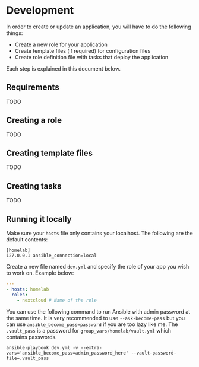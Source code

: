 # Development

In order to create or update an application, you will have to do the following things:

* Create a new role for your application
* Create template files (if required) for configuration files
* Create role definition file with tasks that deploy the application

Each step is explained in this document below.

## Requirements

TODO

## Creating a role

TODO

## Creating template files

TODO

## Creating tasks

TODO

## Running it locally

Make sure your `hosts` file only contains your localhost. The following are the default contents:

```
[homelab]
127.0.0.1 ansible_connection=local
```

Create a new file named `dev.yml` and specify the role of your app you wish to work on. Example below:

```yml
---
- hosts: homelab
  roles:
    - nextcloud # Name of the role
```

You can use the following command to run Ansible with admin password at the same time. It is very recommended to use `--ask-become-pass` but you can use `ansible_become_pass=password` if you are too lazy like me. The `.vault_pass` is a password for `group_vars/homelab/vault.yml` which contains passwords.

```
ansible-playbook dev.yml -v --extra-vars='ansible_become_pass=admin_password_here' --vault-password-file=.vault_pass
```
